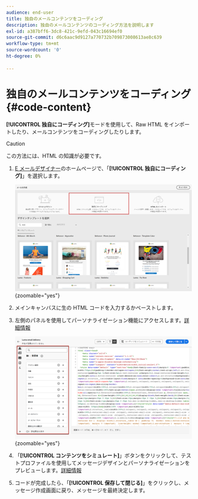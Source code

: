 ```yaml
---
audience: end-user
title: 独自のメールコンテンツをコーディング
description: 独自のメールコンテンツのコーディング方法を説明します
exl-id: a387bff6-3dc8-421c-9efd-043c16694ef0
source-git-commit: d6c6aac9d9127a770732b709873008613ae8c639
workflow-type: tm+mt
source-wordcount: '0'
ht-degree: 0%

---
```


# 独自のメールコンテンツをコーディング {#code-content}

**[!UICONTROL 独自にコーディング]**&#x200B;モードを使用して、Raw HTML をインポートしたり、メールコンテンツをコーディングしたりします。

>[!CAUTION]
>
>この方法には、HTML の知識が必要です。

1. [E メールデザイナー](get-started-email-designer.md)のホームページで、「**[!UICONTROL 独自にコーディング]**」を選択します。

   ![E メールデザイナーのホームページで「独自にコーディング」オプションを示すスクリーンショット](assets/code-your-own.png){zoomable="yes"}

1. メインキャンバスに生の HTML コードを入力するかペーストします。

1. 左側のパネルを使用してパーソナライゼーション機能にアクセスします。[詳細情報](../personalization/gs-personalization.md)

   ![左側のパネルに、パーソナライゼーションオプションを含むコードエディターを示すスクリーンショット](assets/code-editor-personalization.png){zoomable="yes"}

1. 「**[!UICONTROL コンテンツをシミュレート]**」ボタンをクリックして、テストプロファイルを使用してメッセージデザインとパーソナライゼーションをプレビューします。[詳細情報](../preview-test/preview-test.md)

1. コードが完成したら、「**[!UICONTROL 保存して閉じる]**」をクリックし、メッセージ作成画面に戻り、メッセージを最終決定します。